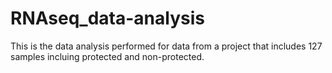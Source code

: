 # RNAseq_data-analysis
This is the data analysis performed for data from a project that includes 127 samples incluing protected and non-protected.
